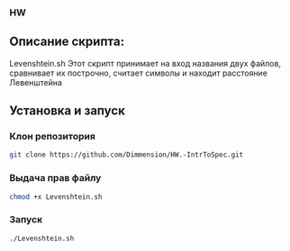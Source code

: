 ### HW
## Описание скрипта:
Levenshtein.sh
Этот скрипт принимает на вход названия двух файлов, сравнивает их построчно, считает символы и находит расстояние Левенштейна

## Установка и запуск

### Клон репозитория
```bash
git clone https://github.com/Dimmension/HW.-IntrToSpec.git
```
### Выдача прав файлу
```bash
chmod +x Levenshtein.sh
```
### Запуск
```bash
./Levenshtein.sh
```

